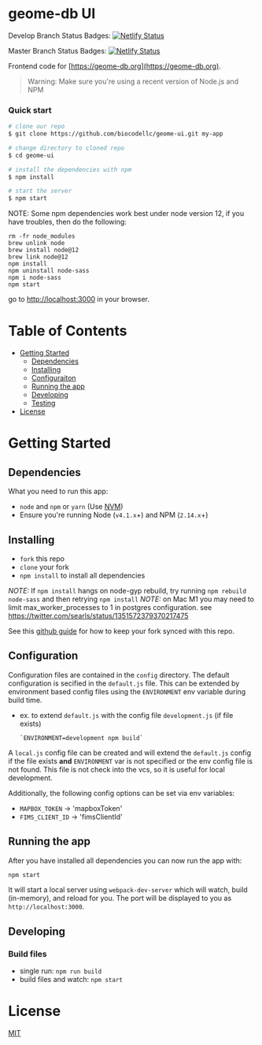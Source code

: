 # geome-db UI

Develop Branch Status Badges:
[![Netlify Status](https://api.netlify.com/api/v1/badges/e165aa0a-4c9f-4cf8-9990-ad5c16939812/deploy-status)](https://app.netlify.com/sites/geome-dev/deploys)

Master Branch Status Badges:
[![Netlify Status](https://api.netlify.com/api/v1/badges/07905dcf-c6b5-488d-9a93-b062b0ca13a3/deploy-status)](https://app.netlify.com/sites/geome-db/deploys)

Frontend code for [https://geome-db.org](https://geome-db.org).


>Warning: Make sure you're using a recent version of Node.js and NPM

### Quick start

 

```bash
# clone our repo
$ git clone https://github.com/biocodellc/geome-ui.git my-app

# change directory to cloned repo
$ cd geome-ui

# install the dependencies with npm
$ npm install

# start the server
$ npm start

```
NOTE: Some npm dependencies work best under node version 12, if you have troubles, then do the following:
```
rm -fr node_modules
brew unlink node
brew install node@12
brew link node@12
npm install
npm uninstall node-sass
npm i node-sass
npm start
```

go to [http://localhost:3000](http://localhost:3000) in your browser.

# Table of Contents

* [Getting Started](#getting-started)
    * [Dependencies](#dependencies)
    * [Installing](#installing)
    * [Configuraiton](#configuration)
    * [Running the app](#running-the-app)
    * [Developing](#developing)
    * [Testing](#testing)
* [License](#license)

# Getting Started

## Dependencies

What you need to run this app:
* `node` and `npm` or `yarn` (Use [NVM](https://github.com/creationix/nvm))
* Ensure you're running Node (`v4.1.x`+) and NPM (`2.14.x`+)

## Installing

* `fork` this repo
* `clone` your fork
* `npm install` to install all dependencies

*NOTE:* If `npm install` hangs on node-gyp rebuild, try running `npm rebuild node-sass` and then retrying `npm install`
*NOTE:* on Mac M1 you may need to limit max_worker_processes to 1 in postgres configuration. see https://twitter.com/searls/status/1351572379370217475

See this [github guide](https://help.github.com/articles/fork-a-repo/#step-3-configure-git-to-sync-your-fork-with-the-original-spoon-knife-repository) for how to keep your fork synced with this repo.

## Configuration

Configuration files are contained in the `config` directory. The default configuration is secified in the `default.js` file. This can be extended by environment based config files using the `ENVIRONMENT` env variable during build time.

 - ex. to extend `default.js` with the config file `development.js` (if file exists)
 
       `ENVIRONMENT=development npm build`

A `local.js` config file can be created and will extend the `default.js` config if the file exists **and** `ENVIRONMENT` var is not specified or the env config file is not found. This file is not check into the vcs, so it is useful for local development.

Additionally, the following config options can be set via env variables:

- `MAPBOX_TOKEN` -> 'mapboxToken'
- `FIMS_CLIENT_ID` -> 'fimsClientId'

## Running the app

After you have installed all dependencies you can now run the app with:
```bash
npm start
```

It will start a local server using `webpack-dev-server` which will watch, build (in-memory), and reload for you. The port will be displayed to you as `http://localhost:3000`.

## Developing

### Build files

* single run: `npm run build`
* build files and watch: `npm start`

<!-- ## Testing

#### 1. Unit Tests

* single run: `npm test`
* live mode (TDD style): `npm run test-watch` -->

# License

[MIT](/LICENSE)
